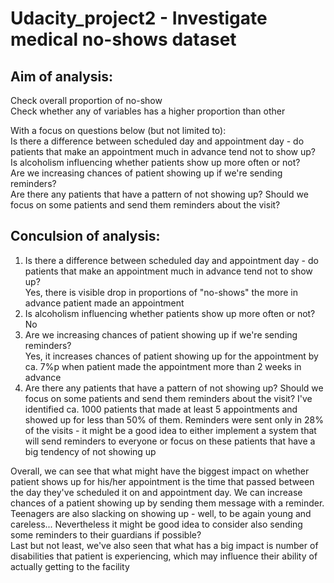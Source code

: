# Udacity_project2 - Investigate medical no-shows dataset

## Aim of analysis:
Check overall proportion of no-show  
Check whether any of variables has a higher proportion than other  

With a focus on questions below (but not limited to):  
Is there a difference between scheduled day and appointment day - do patients that make an appointment much in advance tend not to show up?  
Is alcoholism influencing whether patients show up more often or not?  
Are we increasing chances of patient showing up if we're sending reminders?  
Are there any patients that have a pattern of not showing up? Should we focus on some patients and send them reminders about the visit?  

## Conculsion of analysis:

1. Is there a difference between scheduled day and appointment day - do patients that make an appointment much in advance tend not to show up?   
  Yes, there is visible drop in proportions of "no-shows" the more in advance patient made an appointment  
2. Is alcoholism influencing whether patients show up more often or not?  
  No
3. Are we increasing chances of patient showing up if we're sending reminders?  
  Yes, it increases chances of patient showing up for the appointment by ca. 7%p when patient made the appointment more than 2 weeks in advance  
4. Are there any patients that have a pattern of not showing up? Should we focus on some patients and send them reminders about the visit?
  I've identified ca. 1000 patients that made at least 5 appointments and showed up for less than 50% of them. Reminders were sent only in 28% of the visits - it might be a good idea to either implement a system that will send reminders to everyone or focus on these patients that have a big tendency of not showing up  

Overall, we can see that what might have the biggest impact on whether patient shows up for his/her appointment is the time that passed between the day they've scheduled it on and appointment day. We can increase chances of a patient showing up by sending them message with a reminder. Teenagers are also slacking on showing up - well, to be again young and careless... Nevertheless it might be good idea to consider also sending some reminders to their guardians if possible?  
Last but not least, we've also seen that what has a big impact is number of disabilities that patient is experiencing, which may influence their ability of actually getting to the facility  

